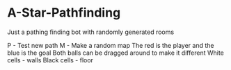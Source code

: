 # A-Star-Pathfinding
Just a pathing finding bot with randomly generated rooms

P - Test new path
M - Make a random map
The red is the player and the blue is the goal 
Both balls can be dragged around to make it different
White cells - walls
Black cells - floor
